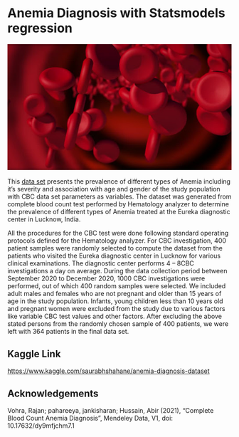 # Anemia Diagnosis with Statsmodels regression

![Red Blood Cells](header.jpeg)

This [data set](https://www.kaggle.com/saurabhshahane/anemia-diagnosis-dataset) presents the prevalence of different types of Anemia including it’s severity and association with age and gender of the study population with CBC data set parameters as variables. 
The dataset was generated from complete blood count test performed by Hematology analyzer to determine the prevalence of different types of Anemia treated at the Eureka diagnostic center in Lucknow, India. 

All the procedures for the CBC test were done following standard operating protocols defined for the Hematology analyzer. 
For CBC investigation, 400 patient samples were randomly selected to compute the dataset from the patients who visited the Eureka diagnostic center in Lucknow for various clinical examinations. The diagnostic center performs 4 – 8CBC investigations a day on average. During the data collection period between September 2020 to December 2020, 1000 CBC investigations were performed, out of which 400 random samples were selected. We included adult males and females who are not pregnant and older than 15 years of age in the study population. Infants, young children less than 10 years old and pregnant women were excluded from the study due to various factors like variable CBC test values and other factors. After excluding the above stated persons from the randomly chosen sample of 400 patients, we were left with 364 patients in the final data set.

## Kaggle Link
https://www.kaggle.com/saurabhshahane/anemia-diagnosis-dataset

## Acknowledgements
Vohra, Rajan; pahareeya, jankisharan; Hussain, Abir (2021), “Complete Blood Count Anemia Diagnosis”, Mendeley Data, V1, doi: 10.17632/dy9mfjchm7.1



